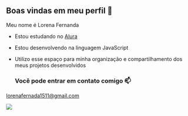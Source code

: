 ## Boas vindas em meu perfil 💙

Meu nome é Lorena Fernanda

- Estou estudando no [Alura](https://www.alura.com.br)
- Estou desenvolvendo na linguagem JavaScript
- Utilizo esse espaço para minha organização e compartilhamento dos meus projetos desenvolvidos

  ### Você pode entrar em contato comigo 📫

lorenafernada1511@gmail.com

![](https://media1.tenor.com/m/4w_3lAm-atIAAAAd/teddy-bear-for-you.gif)
  



